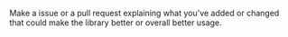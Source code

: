 Make a issue or a pull request explaining what you've added or changed that could make the library better or overall better usage.
